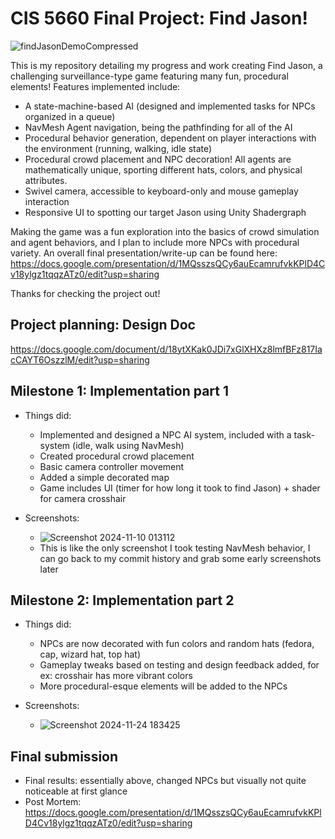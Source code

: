 # CIS 5660 Final Project: Find Jason!
![findJasonDemoCompressed](https://github.com/user-attachments/assets/93c35d57-3be4-4591-bb53-8a82488f5032)

This is my repository detailing my progress and work creating Find Jason, a challenging surveillance-type game featuring many fun, procedural elements!
Features implemented include:
- A state-machine-based AI (designed and implemented tasks for NPCs organized in a queue)
- NavMesh Agent navigation, being the pathfinding for all of the AI
- Procedural behavior generation, dependent on player interactions with the environment (running, walking, idle state)
- Procedural crowd placement and NPC decoration! All agents are mathematically unique, sporting different hats, colors, and physical attributes.
- Swivel camera, accessible to keyboard-only and mouse gameplay interaction
- Responsive UI to spotting our target Jason using Unity Shadergraph

Making the game was a fun exploration into the basics of crowd simulation and agent behaviors, and I plan to include more NPCs with procedural variety.
An overall final presentation/write-up can be found here: 
https://docs.google.com/presentation/d/1MQsszsQCy6auEcamrufvkKPlD4Cv18ylgz1tqqzATz0/edit?usp=sharing

Thanks for checking the project out!

## Project planning: Design Doc 
https://docs.google.com/document/d/18ytXKak0JDi7xGlXHXz8lmfBFz817IacCAYT6OszzlM/edit?usp=sharing

## Milestone 1: Implementation part 1
- Things did:
  - Implemented and designed a NPC AI system, included with a task-system (idle, walk using NavMesh)
  - Created procedural crowd placement
  - Basic camera controller movement
  - Added a simple decorated map
  - Game includes UI (timer for how long it took to find Jason) + shader for camera crosshair

- Screenshots:
  - ![Screenshot 2024-11-10 013112](https://github.com/user-attachments/assets/c5f5e464-7966-4cad-8655-68f33d731656)
  - This is like the only screenshot I took testing NavMesh behavior, I can go back to my commit history and grab some early screenshots later


## Milestone 2: Implementation part 2
- Things did: 
  - NPCs are now decorated with fun colors and random hats (fedora, cap, wizard hat, top hat)
  - Gameplay tweaks based on testing and design feedback added, for ex: crosshair has more vibrant colors
  - More procedural-esque elements will be added to the NPCs

- Screenshots:
  - ![Screenshot 2024-11-24 183425](https://github.com/user-attachments/assets/d4e9361e-c80b-49f0-9b5b-3341dc495dd1)

## Final submission
- Final results: essentially above, changed NPCs but visually not quite noticeable at first glance
- Post Mortem: https://docs.google.com/presentation/d/1MQsszsQCy6auEcamrufvkKPlD4Cv18ylgz1tqqzATz0/edit?usp=sharing
